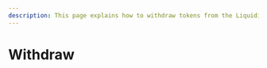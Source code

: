 ```yaml
---
description: This page explains how to withdraw tokens from the Liquidity Mining contract.
---
```


# Withdraw

